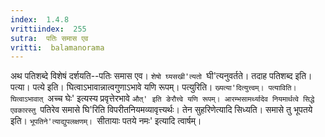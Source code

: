 ```yaml
---
index:  1.4.8
vrittiindex:  255
sutra:  पतिः समास एव
vritti:  balamanorama 
---
```


अथ पतिशब्दे विशेषं दर्शयति--पतिः समास एव। `शेषो घ्यसखी'त्यतो `घी'त्यनुवर्तते। तदाह पतिशब्द इति। पत्या। पत्ये इति। घित्वाऽभावान्नात्वगुणाऽभावे यणि रूपम्। पत्युरिति। `ख्यत्या'दित्युत्त्वम्। पत्याविति। घित्वाऽभावात् `अच्च घेः' इत्यस्य प्रवृत्तेरभावे `औत्' इति ङेरौत्त्वे यणि रूपम्। आरम्भसामर्थ्यादेव नियमार्थत्वे सिद्धे एवकारस्तु `पतिरेव समासे घि'रिति विपरीतनियमव्यावृत्त्यर्थः। तेन सुहरिणेत्यादि सिध्यति। समासे तु भूपतये इति। `भूपतिने'त्याद्युपलक्षणम्। `सीतायाः पतये नमः' इत्यादि त्वार्षम्। 

